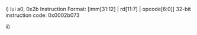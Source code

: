 i) lui a0, 0x2b
   Instruction Format:
   [imm[31:12] | rd[11:7] | opcode[6:0]]
   32-bit instruction code:
   0x0002b073

ii)
